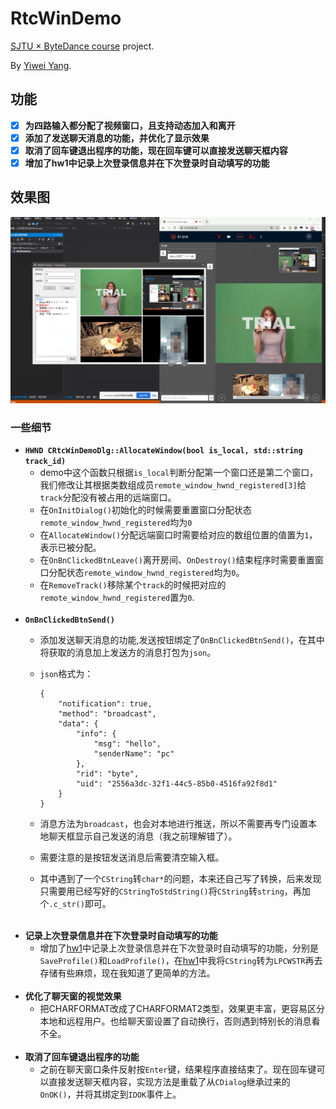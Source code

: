 # RtcWinDemo
[SJTU × ByteDance course](https://github.com/sjtu-course/ppt) project. 

By [Yiwei Yang](https://github.com/sjtu-course/homework/tree/main/YiweiYang).


## 功能

- [x] **为四路输入都分配了视频窗口，且支持动态加入和离开**
- [x] **添加了发送聊天消息的功能，并优化了显示效果**
- [x] **取消了回车键退出程序的功能，现在回车键可以直接发送聊天框内容**
- [x] **增加了hw1中记录上次登录信息并在下次登录时自动填写的功能**

## 效果图

![截图](screenshot.png)

### 一些细节

- **`HWND CRtcWinDemoDlg::AllocateWindow(bool is_local, std::string track_id)`**
	- demo中这个函数只根据`is_local`判断分配第一个窗口还是第二个窗口，我们修改让其根据类数组成员`remote_window_hwnd_registered[3]`给`track`分配没有被占用的远端窗口。
	- 在`OnInitDialog()`初始化的时候需要重置窗口分配状态`remote_window_hwnd_registered`均为`0`
	- 在`AllocateWindow()`分配远端窗口时需要给对应的数组位置的值置为`1`，表示已被分配。
	- 在`OnBnClickedBtnLeave()`离开房间、`OnDestroy()`结束程序时需要重置窗口分配状态`remote_window_hwnd_registered`均为`0`。
	- 在`RemoveTrack()`移除某个`track`的时候把对应的`remote_window_hwnd_registered`置为`0`.
  <br/>
- **`OnBnClickedBtnSend()`**
  - 添加发送聊天消息的功能,发送按钮绑定了`OnBnClickedBtnSend()`，在其中将获取的消息加上发送方的消息打包为`json`。
  - `json`格式为：

		{
			"notification": true,
			"method": "broadcast",
			"data": {
				"info": {
					"msg": "hello",
					"senderName": "pc"
				},
				"rid": "byte",
				"uid": "2556a3dc-32f1-44c5-85b0-4516fa92f8d1"
			}
		}
  - 消息方法为`broadcast`，也会对本地进行推送，所以不需要再专门设置本地聊天框显示自己发送的消息（我之前理解错了）。
  - 需要注意的是按钮发送消息后需要清空输入框。
  - 其中遇到了一个`CString`转`char*`的问题，本来还自己写了转换，后来发现只需要用已经写好的`CStringToStdString()`将`CString`转`string`，再加个`.c_str()`即可。
  <br/>
- **记录上次登录信息并在下次登录时自动填写的功能**
  - 增加了[hw1](https://github.com/sjtu-course/homework/tree/main/YiweiYang/hw1/windows)中记录上次登录信息并在下次登录时自动填写的功能，分别是`SaveProfile()`和`LoadProfile()`，在[hw1](https://github.com/sjtu-course/homework/tree/main/YiweiYang/hw1/windows)中我将`CString`转为`LPCWSTR`再去存储有些麻烦，现在我知道了更简单的方法。
  <br/>
- **优化了聊天窗的视觉效果**
  - 把CHARFORMAT改成了CHARFORMAT2类型，效果更丰富，更容易区分本地和远程用户。也给聊天窗设置了自动换行，否则遇到特别长的消息看不全。
  <br/>
- **取消了回车键退出程序的功能**
  - 之前在聊天窗口条件反射按`Enter`键，结果程序直接结束了。现在回车键可以直接发送聊天框内容，实现方法是重载了从`CDialog`继承过来的`OnOK()`，并将其绑定到`IDOK`事件上。
